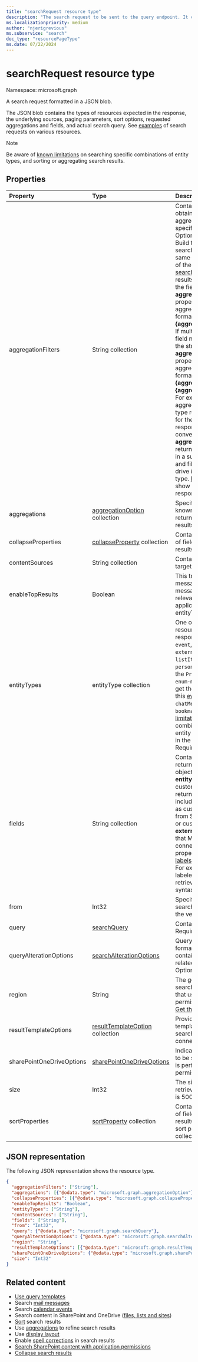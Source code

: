 ```yaml
---
title: "searchRequest resource type"
description: "The search request to be sent to the query endpoint. It contains the type of entities expected in the response, the underlying sources, the paging parameters, the fields request and the actual search query."
ms.localizationpriority: medium
author: "njerigrevious"
ms.subservice: "search"
doc_type: "resourcePageType"
ms.date: 07/22/2024
---
```


# searchRequest resource type

Namespace: microsoft.graph

A search request formatted in a JSON blob. 

The JSON blob contains the types of resources expected in the response, the underlying sources, paging parameters, sort options, requested aggregations and fields, and actual search query. See [examples](#related-content) of search requests on various resources.

> [!NOTE]
> Be aware of [known limitations](search-api-overview.md#known-limitations) on searching specific combinations of entity types, and sorting or aggregating search results.


## Properties

| Property     | Type        | Description| 
|:-------------|:------------|:------------|
|aggregationFilters|String collection|Contains one or more filters to obtain search results aggregated and filtered to a specific value of a field. Optional.<br>Build this filter based on a prior search that aggregates by the same field. From the response of the prior search, identify the [searchBucket](searchBucket.md) that filters results to the specific value of the field, use the string in its **aggregationFilterToken** property, and build an aggregation filter string in the format **"{field}:\\"{aggregationFilterToken}\\""**. <br>If multiple values for the same field need to be provided, use the strings in its **aggregationFilterToken** property and build an aggregation filter string in the format **"{field}:or(\\"{aggregationFilterToken1}\\",\\"{aggregationFilterToken2}\\")"**. <br>For example, searching and aggregating drive items by file type returns a **searchBucket** for the file type `docx` in the response. You can conveniently use the **aggregationFilterToken** returned for this **searchBucket** in a subsequent search query and filter matches down to drive items of the `docx` file type. [Example 1](/graph/search-concept-aggregation#example-1-request-aggregations-by-string-fields) and [example 2](/graph/search-concept-aggregation#example-2-apply-an-aggregation-filter-based-on-a-previous-request) show the actual requests and responses.|
|aggregations|[aggregationOption](aggregationOption.md) collection|Specifies aggregations (also known as refiners) to be returned alongside search results. Optional.|
|collapseProperties|[collapseProperty](collapseproperty.md) collection|Contains the ordered collection of fields and limit to collapse results. Optional.|
|contentSources|String collection|Contains the connection to be targeted.|
|enableTopResults|Boolean|This triggers hybrid sort for messages : the first 3 messages are the most relevant. This property is only applicable to entityType=`message`. Optional.|
|entityTypes|entityType collection| One or more types of resources expected in the response. Possible values are: `event`, `message`, `driveItem`, `externalItem`, `site`, `list`, `listItem`, `drive`, `chatMessage`, `person`, `acronym`, `bookmark`.  Use the `Prefer: include-unknown-enum-members` request header to get the following value(s) in this [evolvable enum](/graph/best-practices-concept#handling-future-members-in-evolvable-enumerations): `chatMessage`, `person`, `acronym`, `bookmark`. See [known limitations](search-api-overview.md#known-limitations) for those combinations of two or more entity types that are supported in the same search request. Required.|
|fields|String collection |Contains the fields to be returned for each resource object specified in **entityTypes**, allowing customization of the fields returned by default; otherwise, including additional fields such as custom managed properties from SharePoint and OneDrive, or custom fields in **externalItem** from the content that Microsoft Graph connectors bring in. The **fields** property can use the [semantic labels](/microsoftsearch/configure-connector#step-6-assign-property-labels) applied to properties. For example, if a property is labeled as title, you can retrieve it using the following syntax: `label_title`. Optional.|
|from|Int32|Specifies the offset for the search results. Offset 0 returns the very first result. Optional.|
|query|[searchQuery](searchquery.md)|Contains the query terms. Required.|
|queryAlterationOptions|[searchAlterationOptions](searchalterationoptions.md)|Query alteration options formatted in a JSON blob that contains two optional flags related to spelling correction. Optional. |
|region|String|The geographic location for the search. Required for searches that use application permissions. For details, see [Get the region value](/graph/search-concept-searchall). |
|resultTemplateOptions|[resultTemplateOption](resulttemplateoption.md) collection|Provides the search result template options to render search results from connectors.|
|sharePointOneDriveOptions|[sharePointOneDriveOptions](sharepointonedriveoptions.md)|Indicates the kind of contents to be searched when a search is performed using application permissions. Optional.|
|size|Int32|The size of the page to be retrieved. The maximum value is 500. Optional.|
|sortProperties|[sortProperty](sortProperty.md) collection|Contains the ordered collection of fields and direction to sort results. There can be at most 5 sort properties in the collection. Optional.|

## JSON representation

The following JSON representation shows the resource type.

<!-- {
  "blockType": "resource",
  "@odata.type": "microsoft.graph.searchRequest"
}-->
```json
{
  "aggregationFilters": ["String"],
  "aggregations": [{"@odata.type": "microsoft.graph.aggregationOption"}],
  "collapseProperties": [{"@odata.type": "microsoft.graph.collapseProperty"}],
  "enableTopResults": "Boolean",
  "entityTypes": ["String"],
  "contentSources": ["String"],
  "fields": ["String"],
  "from": "Int32",
  "query": {"@odata.type": "microsoft.graph.searchQuery"},
  "queryAlterationOptions": {"@odata.type": "microsoft.graph.searchAlterationOptions"},
  "region": "String",
  "resultTemplateOptions": [{"@odata.type": "microsoft.graph.resultTemplateOption"}],
  "sharePointOneDriveOptions": {"@odata.type": "microsoft.graph.sharePointOneDriveOptions"},
  "size": "Int32"
}
```

## Related content
- [Use query templates](/graph/search-concept-query-template)
- Search [mail messages](/graph/search-concept-messages)
- Search [calendar events](/graph/search-concept-events)
- Search content in SharePoint and OneDrive ([files, lists and sites](/graph/search-concept-files))
- [Sort](/graph/search-concept-sort) search results
- Use [aggregations](/graph/search-concept-aggregation) to refine search results
- Use [display layout](/graph/concepts/search-concept-display-layout.md)
- Enable [spell corrections](/graph/search-concept-speller) in search results
- [Search SharePoint content with application permissions](/graph/search-concept-searchall)
- [Collapse search results](/graph/search-concept-collapse)


<!-- uuid: 16cd6b66-4b1a-43a1-adaf-3a886856ed98
2019-02-04 14:57:30 UTC -->
<!-- {
  "type": "#page.annotation",
  "description": "searchRequest resource",
  "keywords": "",
  "section": "documentation",
  "tocPath": ""
}-->


